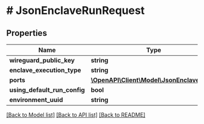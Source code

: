 # # JsonEnclaveRunRequest

## Properties

Name | Type | Description | Notes
------------ | ------------- | ------------- | -------------
**wireguard_public_key** | **string** |  | [optional]
**enclave_execution_type** | **string** |  | [optional]
**ports** | [**\OpenAPI\Client\Model\JsonEnclavePort[]**](JsonEnclavePort.md) |  | [optional]
**using_default_run_config** | **bool** |  | [optional]
**environment_uuid** | **string** |  | [optional]

[[Back to Model list]](../../README.md#models) [[Back to API list]](../../README.md#endpoints) [[Back to README]](../../README.md)

